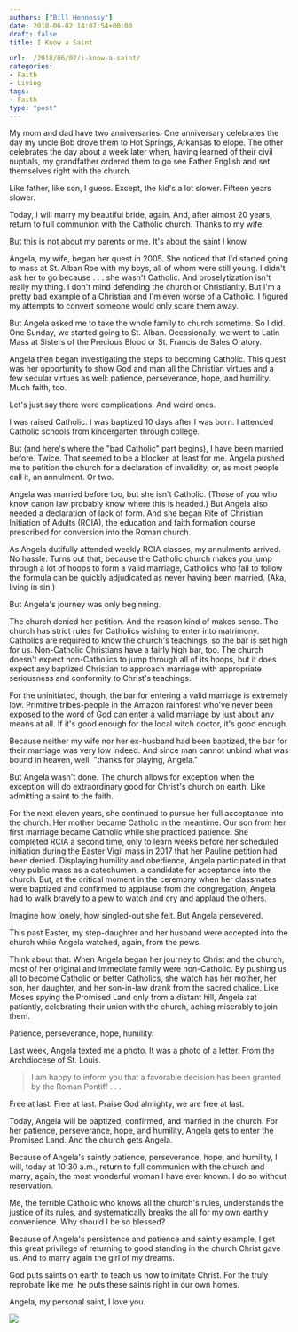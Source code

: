 ```yaml
---
authors: ["Bill Hennessy"]
date: 2018-06-02 14:07:54+00:00
draft: false
title: I Know a Saint

url:  /2018/06/02/i-know-a-saint/
categories:
- Faith
- Living
tags:
- Faith
type: "post"
---
```





My mom and dad have two anniversaries. One anniversary celebrates the day my uncle Bob drove them to Hot Springs, Arkansas to elope. The other celebrates the day about a week later when, having learned of their civil nuptials, my grandfather ordered them to go see Father English and set themselves right with the church.







Like father, like son, I guess. Except, the kid's a lot slower. Fifteen years slower.







Today, I will marry my beautiful bride, again. And, after almost 20 years, return to full communion with the Catholic church. Thanks to my wife.







But this is not about my parents or me. It's about the saint I know.







Angela, my wife, began her quest in 2005. She noticed that I'd started going to mass at St. Alban Roe with my boys, all of whom were still young. I didn't ask her to go because . . . she wasn't Catholic. And proselytization isn't really my thing. I don't mind defending the church or Christianity. But I'm a pretty bad example of a Christian and I'm even worse of a Catholic. I figured my attempts to convert someone would only scare them away.







But Angela asked me to take the whole family to church sometime. So I did.
One Sunday, we started going to St. Alban. Occasionally, we went to Latin Mass at Sisters of the Precious Blood or St. Francis de Sales Oratory.







Angela then began investigating the steps to becoming Catholic. This quest was her opportunity to show God and man all the Christian virtues and a few secular virtues as well: patience, perseverance, hope, and humility. Much faith, too.







Let's just say there were complications. And weird ones.







I was raised Catholic. I was baptized 10 days after I was born. I attended Catholic schools from kindergarten through college.







But (and here's where the "bad Catholic" part begins), I have been married before. Twice. That seemed to be a blocker, at least for me. Angela pushed me to petition the church for a declaration of invalidity, or, as most people call it, an annulment. Or two.







Angela was married before too, but she isn't Catholic. (Those of you who know canon law probably know where this is headed.) But Angela also needed a declaration of lack of form. And she began Rite of Christian Initiation of Adults (RCIA), the education and faith formation course prescribed for conversion into the Roman church.







As Angela dutifully attended weekly RCIA classes, my annulments arrived. No hassle. Turns out that, because the Catholic church makes you jump through a lot of hoops to form a valid marriage, Catholics who fail to follow the formula can be quickly adjudicated as never having been married. (Aka, living in sin.)







But Angela's journey was only beginning. 







The church denied her petition. And the reason kind of makes sense. The church has strict rules for Catholics wishing to enter into matrimony. Catholics are required to know the church's teachings, so the bar is set high for us. Non-Catholic Christians have a fairly high bar, too. The church doesn't expect non-Catholics to jump through all of its hoops, but it does expect any baptized Christian to approach marriage with appropriate seriousness and conformity to Christ's teachings.







For the uninitiated, though, the bar for entering a valid marriage is extremely low. Primitive tribes-people in the Amazon rainforest who've never been exposed to the word of God can enter a valid marriage by just about any means at all. If it's good enough for the local witch doctor, it's good enough.







Because neither my wife nor her ex-husband had been baptized, the bar for their marriage was very low indeed. And since man cannot unbind what was bound in heaven, well, "thanks for playing, Angela."







But Angela wasn't done. The church allows for exception when the exception will do extraordinary good for Christ's church on earth. Like admitting a saint to the faith.







For the next eleven years, she continued to pursue her full acceptance into the church. Her mother became Catholic in the meantime. Our son from her first marriage became Catholic while she practiced patience. She completed RCIA a second time, only to learn weeks before her scheduled initiation during the Easter Vigil mass in 2017 that her Pauline petition had been denied. Displaying humility and obedience, Angela participated in that very public mass as a catechumen, a candidate for acceptance into the church. But, at the critical moment in the ceremony when her classmates were baptized and confirmed to applause from the congregation, Angela had to walk bravely to a pew to watch and cry and applaud the others.







Imagine how lonely, how singled-out she felt. But Angela persevered.







This past Easter, my step-daughter
and her husband were accepted into the church while Angela watched, again, from the pews.







Think about that. When Angela began her journey to Christ and the church, most of her original and immediate family were non-Catholic. By pushing us all to become Catholic or better Catholics, she watch has her mother, her son, her daughter, and her son-in-law drank from the sacred chalice. Like Moses spying the Promised Land only from a distant hill, Angela sat patiently, celebrating their union with the church, aching miserably to join them.







Patience, perseverance, hope, humility. 







Last week, Angela texted me a photo. It was a photo of a letter. From the Archdiocese of St. Louis.







> 

> 
> I am happy to inform you that a favorable decision has been granted by the Roman Pontiff . . .
> 
> 








Free at last. Free at last. Praise God almighty, we are free at last.







Today, Angela will be baptized, confirmed, and married in the church. For her patience, perseverance, hope, and humility, Angela gets to enter the Promised Land. And the church gets Angela. 







Because of Angela's saintly patience, perseverance, hope, and humility, I will, today at 10:30 a.m., return to full communion with the church and marry, again, the most wonderful woman I have ever known. I do so without reservation.







Me, the terrible Catholic who knows all the church's rules, understands the justice of its rules, and systematically breaks the all for my own earthly convenience. Why should I be so blessed?







Because of Angela's persistence and patience and saintly example, I get this great privilege of returning to good standing in the church Christ gave us. And to marry again the girl of my dreams.







God puts saints on earth to teach us how to imitate Christ. For the truly reprobate like me, he puts these saints right in our own homes.







Angela, my personal saint, I love you.





![](https://www.hennessysview.com/wp-content/uploads/2018/06/IMG_0425.gif)


